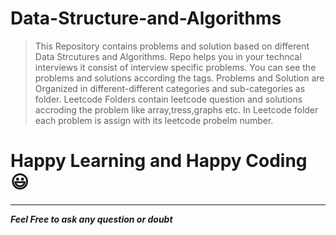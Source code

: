 # Data-Structure-and-Algorithms

> This Repository contains problems and solution based on different Data Strcutures and Algorithms.
> Repo helps you in your techncal interviews it consist of interview specific problems.
> You can see the problems and solutions according the tags.
> Problems and Solution are Organized in different-different categories and sub-categories as folder.
> Leetcode Folders contain leetcode question and solutions accroding the problem like array,tress,graphs etc.
> In Leetcode folder each problem is assign with its leetcode probelm number.

# Happy Learning and Happy Coding :smiley:

---
<strong><em> Feel Free to ask any question or doubt </em></strong>

